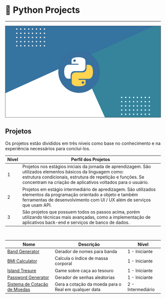# 📒 Python Projects
<hr>

![python logo](https://github.com/rebcost/python/blob/main/python-logo.png)

## Projetos

Os projetos estão divididos em três níveis como base no conhecimento e na experiência necessários para concluí-los.


<table class="tg">
<thead>
  <tr>
    <th class="tg-0lax"><span style="font-weight:bold">Nível</span></th>
    <th class="tg-baqh"><span style="font-weight:bold">Perfil dos Projetos</span></th>
  </tr>
</thead>
<tbody>
  <tr>
    <td class="tg-baqh">1</td>
    <td class="tg-0lax">Projetos nos estágios iniciais da jornada de aprendizagem. São utilizados elementos básicos da linguagem como:<br>estrutura condicionais, estrutura de repetição e funções. Se concentram na criação de aplicativos voltados para o usuário.</td>
  </tr>
  <tr>
    <td class="tg-baqh">2</td>
    <td class="tg-0lax">Projetos em estágio intermediário de apredizagem. São utilizados elementos da programação orientado a objeto e também ferramentas de desenvolvimento com UI / UX além de serviços que usam API.</td>
  </tr>
  <tr>
    <td class="tg-baqh">3</td>
    <td class="tg-0lax">São projetos que possuem todos os passos acima, porém utilizando técnicas mais avançadas, como a implementação de aplicativos back-end e serviços de banco de dados.</td>
  </tr>
</tbody>
</table>

<br>


<table class="tg">
<thead>
  <tr>
    <th class="tg-amwm">Nome</th>
    <th class="tg-amwm">Descrição</th>
    <th class="tg-amwm">Nível</th>
  </tr>
</thead>
<tbody>
  <tr>
    <td class="tg-0lax"><a href="https://github.com/rebcost/python/blob/main/Projects/1%20-%20Iniciante/band-name-generator.md">Band Generator</a></td>
    <td class="tg-0lax">Gerador de nomes para banda</td>
    <td class="tg-baqh">1 - Iniciante</td>
  </tr>
  <tr>
    <td class="tg-0lax"><a href="https://github.com/rebcost/python/blob/main/Projects/1%20-%20Iniciante/bmi-calulator.md">BMI Calculator</a></td>
    <td class="tg-0lax">Calcula o índice de massa corporal</td>
    <td class="tg-0lax">1 - Iniciante</td>
  </tr>
  <tr>
    <td class="tg-0lax"><a href="https://github.com/rebcost/python/edit/main/Projects/1%20-%20Iniciante/island-tresure.md">Island Tresure</a></td>
    <td class="tg-0lax">Game sobre caça ao tesouro</td>
    <td class="tg-0lax">1 - Iniciante</td>
  </tr>
  <tr>
    <td class="tg-0lax"><a href="https://github.com/rebcost/python/blob/main/Projects/1%20-%20Iniciante/password-generator.md">Password Generator</a></td>
    <td class="tg-0lax">Gerador de senhas aleátorias</td>
    <td class="tg-0lax">1 - Iniciante</td>
  </tr>
  <tr>
    <td class="tg-0lax"><a href="https://github.com/rebcost/python/blob/main/Projects/2%20-%20Intermedi%C3%A1rio/sistemacotacao.md">Sistema de Cotação de Moedas</a></td>
    <td class="tg-0lax">Gera a cotação da moeda para o Real em qualquer data</td>
    <td class="tg-0lax">2 - Intermediário</td>
  </tr>
</tbody>
</table>




